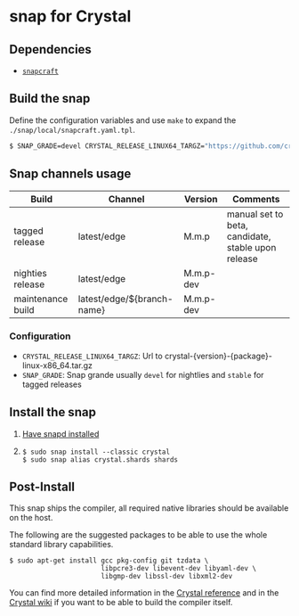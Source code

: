 # snap for Crystal

## Dependencies

- [`snapcraft`](https://docs.snapcraft.io/snapcraft-overview)

## Build the snap

Define the configuration variables and use `make` to expand the `./snap/local/snapcraft.yaml.tpl`.

```sh
$ SNAP_GRADE=devel CRYSTAL_RELEASE_LINUX64_TARGZ="https://github.com/crystal-lang/crystal/releases/download/0.29.0/crystal-0.29.0-1-linux-x86_64.tar.gz" make
```

## Snap channels usage

| Build             | Channel                    | Version   | Comments                                             |
|-------------------|----------------------------|-----------|------------------------------------------------------|
| tagged release    | latest/edge                | M.m.p     | manual set to beta, candidate, stable upon release   |
| nighties release  | latest/edge                | M.m.p-dev |                                                      |
| maintenance build | latest/edge/${branch-name} | M.m.p-dev |                                                      |

### Configuration

* `CRYSTAL_RELEASE_LINUX64_TARGZ`: Url to crystal-{version}-{package}-linux-x86_64.tar.gz
* `SNAP_GRADE`: Snap grande usually `devel` for nightlies and `stable` for tagged releases

## Install the snap

1. [Have snapd installed](https://snapcraft.io/docs/core/install)

2.
    ```
    $ sudo snap install --classic crystal
    $ sudo snap alias crystal.shards shards
    ```

## Post-Install

This snap ships the compiler, all required native libraries should be available on the host.

The following are the suggested packages to be able to use the whole standard library capabilities.

```
$ sudo apt-get install gcc pkg-config git tzdata \
                       libpcre3-dev libevent-dev libyaml-dev \
                       libgmp-dev libssl-dev libxml2-dev
```

You can find more detailed information in the [Crystal reference](https://crystal-lang.org/reference/installation/on_debian_and_ubuntu.html) and in the [Crystal wiki](https://github.com/crystal-lang/crystal/wiki/All-required-libraries) if you want to be able to build the compiler itself.

